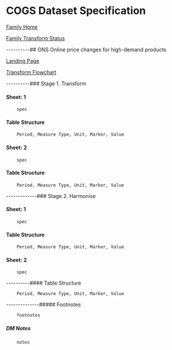 # COGS Dataset Specification

[Family Home](https://gss-cogs.github.io/family-covid-19/datasets/specmenu.html)

[Family Transform Status](https://gss-cogs.github.io/family-covid-19/datasets/index.html)

----------## ONS Online price changes for high-demand products 

[Landing Page](https://www.ons.gov.uk/economy/inflationandpriceindices/datasets/onlinepricechangesforhighdemandproducts)

[Transform Flowchart](https://gss-cogs.github.io/family-covid-19/datasets/specflowcharts.html?ONS-Online-price-changes-for-high-demand-products/flowchart.ttl)

----------### Stage 1. Transform

#### Sheet: 1

		spec

#### Table Structure

		Period, Measure Type, Unit, Marker, Value

#### Sheet: 2

		spec

#### Table Structure

		Period, Measure Type, Unit, Marker, Value

-------------### Stage 2. Harmonise

#### Sheet: 1

		spec

#### Table Structure

		Period, Measure Type, Unit, Marker, Value

#### Sheet: 2

		spec

----------#### Table Structure

		Period, Measure Type, Unit, Marker, Value

--------------##### Footnotes

		footnotes

##### DM Notes

		notes

